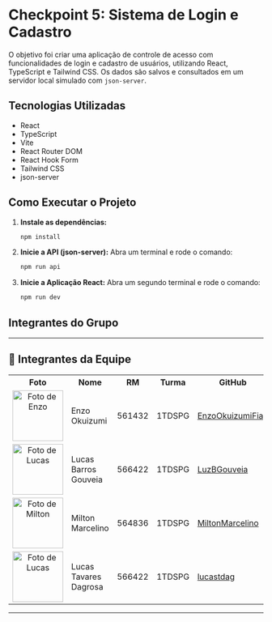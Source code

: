 # Checkpoint 5: Sistema de Login e Cadastro

O objetivo foi criar uma aplicação de controle de acesso com funcionalidades de login e cadastro de usuários, utilizando React, TypeScript e Tailwind CSS. Os dados são salvos e consultados em um servidor local simulado com `json-server`.

## Tecnologias Utilizadas

* React
* TypeScript
* Vite
* React Router DOM
* React Hook Form
* Tailwind CSS
* json-server

## Como Executar o Projeto

1.  **Instale as dependências:**
    ```bash
    npm install
    ```

2.  **Inicie a API (json-server):**
    Abra um terminal e rode o comando:
    ```bash
    npm run api
    ```

3.  **Inicie a Aplicação React:**
    Abra um segundo terminal e rode o comando:
    ```bash
    npm run dev
    ```

## Integrantes do Grupo

---

## 👥 Integrantes da Equipe

<table>
  <tr>
    <th>Foto</th>
    <th>Nome</th>
    <th>RM</th>
    <th>Turma</th>
    <th>GitHub</th>
    <th>LinkedIn</th>
  </tr>
  <tr>
    <td align="center">
      <img src="https://media.licdn.com/dms/image/v2/D4D35AQFKHj6OP6ojuQ/profile-framedphoto-shrink_400_400/B4DZmbyVH2H0Ac-/0/1759255286566?e=1760284800&v=beta&t=yaKk_-3f38ml0jZdL-_4hnsD_1n_f-_RmaPQPe6FAqA" width="100px" alt="Foto de Enzo"/>
    </td>
    <td>Enzo Okuizumi</td>
    <td>561432</td>
    <td>1TDSPG</td>
    <td><a href="https://github.com/EnzoOkuizumiFiap">EnzoOkuizumiFiap</a></td>
    <td><a href="https://www.linkedin.com/in/enzo-okuizumi-b60292256/">Enzo Okuizumi</a></td>
  </tr>
  <tr>
    <td align="center">
      <img src="https://media.licdn.com/dms/image/v2/D4D03AQH4NqKaHUROQA/profile-displayphoto-scale_400_400/B4DZfr7Uq5HMAg-/0/1752009887264?e=1762387200&v=beta&t=E4KkpHdLQC9RvJu1t5Xf8UF1eNfZDWxLQfsD-Vn99ok" width="100px" alt="Foto de Lucas"/>
    </td>
    <td>Lucas Barros Gouveia</td>
    <td>566422</td>
    <td>1TDSPG</td>
    <td><a href="https://github.com/LuzBGouveia">LuzBGouveia</a></td>
    <td><a href="https://www.linkedin.com/in/lucas-barros-gouveia-09b147355/">Lucas Barros Gouveia</a></td>
  </tr>
  <tr>
    <td align="center">
      <img src="https://media.licdn.com/dms/image/v2/D4E03AQEhr-QqpHn9pA/profile-displayphoto-shrink_400_400/B4EZbPMRsKHMAg-/0/1747232824496?e=1762387200&v=beta&t=JbAwMY3u8mKes-Jc3U_k54TzEPG74YAIJ6_qoNLGiR8" width="100px" alt="Foto de Milton"/>
    </td>
    <td>Milton Marcelino</td>
    <td>564836</td>
    <td>1TDSPG</td>
    <td><a href="https://github.com/MiltonMarcelino">MiltonMarcelino</a></td>
    <td><a href="http://linkedin.com/in/milton-marcelino-250298142">Milton Marcelino</a></td>
  </tr>
  <tr>
    <td align="center">
      <img src="https://media.licdn.com/dms/image/v2/D4D35AQFBpGJmyle4Lw/profile-framedphoto-shrink_400_400/B4DZdDEpOkHMAo-/0/1749176980706?e=1760284800&v=beta&t=YDpwKxKMU_VDS11k-BnUq7D2-cOptrMJ7jvSkKMGS6o" width="100px" alt="Foto de Lucas"/>
    </td>
    <td>Lucas Tavares Dagrosa</td>
    <td>566422</td>
    <td>1TDSPG</td>
    <td><a href="https://github.com/lucastdag">lucastdag</a></td>
    <td><a href="https://www.linkedin.com/in/lucastdagrosa/">Lucas Tavares Dagrosa</a></td>
  </tr>
</table>

---
